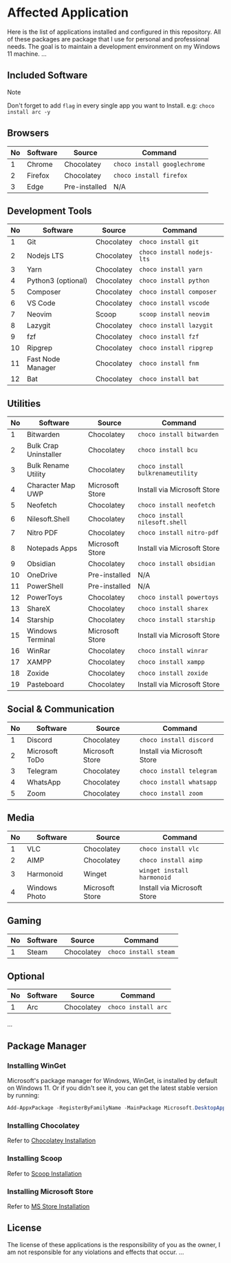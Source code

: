 # Affected Application

Here is the list of applications installed and configured in this repository. All of these packages are package that I use for personal and professional needs. The goal is to maintain a development environment on my Windows 11 machine.
...

## Included Software

> [!NOTE]
> Don't forget to add `flag` in every single app you want to Install. e.g: `choco install arc -y`

## Browsers

| No | Software   | Source     | Command                       |
|----|------------|------------|-------------------------------|
| 1  | Chrome     | Chocolatey | `choco install googlechrome`  |
| 2  | Firefox    | Chocolatey | `choco install firefox`       |
| 3  | Edge       | Pre-installed | N/A                       |

## Development Tools

| No | Software        | Source      | Command                         |
|----|-----------------|-------------|---------------------------------|
| 1  | Git             | Chocolatey  | `choco install git`             |
| 2  | Nodejs LTS      | Chocolatey  | `choco install nodejs-lts`      |
| 3  | Yarn            | Chocolatey  | `choco install yarn`            |
| 4  | Python3 (optional) | Chocolatey  | `choco install python`      |
| 5  | Composer        | Chocolatey  | `choco install composer`        |
| 6  | VS Code         | Chocolatey  | `choco install vscode`          |
| 7  | Neovim          | Scoop       | `scoop install neovim`          |
| 8  | Lazygit         | Chocolatey  | `choco install lazygit`         |
| 9  | fzf             | Chocolatey  | `choco install fzf`             |
| 10 | Ripgrep         | Chocolatey  | `choco install ripgrep`         |
| 11 | Fast Node Manager | Chocolatey | `choco install fnm`            |
| 12 | Bat              | Chocolatey | `choco install bat`             |

## Utilities

| No | Software                   | Source          | Command                          |
|----|----------------------------|-----------------|----------------------------------|
| 1  | Bitwarden                  | Chocolatey      | `choco install bitwarden`        |
| 2  | Bulk Crap Uninstaller      | Chocolatey      | `choco install bcu`              |
| 3  | Bulk Rename Utility        | Chocolatey      | `choco install bulkrenameutility`|
| 4  | Character Map UWP          | Microsoft Store | Install via Microsoft Store      |
| 5  | Neofetch                   | Chocolatey      | `choco install neofetch`         |
| 6  | Nilesoft.Shell             | Chocolatey      | `choco install nilesoft.shell`   |
| 7  | Nitro PDF                  | Chocolatey      | `choco install nitro-pdf`        |
| 8  | Notepads Apps              | Microsoft Store | Install via Microsoft Store      |
| 9  | Obsidian                   | Chocolatey      | `choco install obsidian`         |
| 10 | OneDrive                   | Pre-installed   | N/A                              |
| 11 | PowerShell                 | Pre-installed   | N/A                              |
| 12 | PowerToys                  | Chocolatey      | `choco install powertoys`        |
| 13 | ShareX                     | Chocolatey      | `choco install sharex`           |
| 14 | Starship                   | Chocolatey      | `choco install starship`         |
| 15 | Windows Terminal           | Microsoft Store | Install via Microsoft Store      |
| 16 | WinRar                     | Chocolatey      | `choco install winrar`           |
| 17 | XAMPP                      | Chocolatey      | `choco install xampp`            |
| 18 | Zoxide                     | Chocolatey      | `choco install zoxide`           |
| 19 | Pasteboard                     | Chocolatey      | Install via Microsoft Store      |

## Social & Communication

| No | Software        | Source      | Command                         |
|----|-----------------|-------------|---------------------------------|
| 1  | Discord         | Chocolatey  | `choco install discord`         |
| 2  | Microsoft ToDo  | Microsoft Store | Install via Microsoft Store  |
| 3  | Telegram        | Chocolatey  | `choco install telegram`        |
| 4  | WhatsApp        | Chocolatey  | `choco install whatsapp`        |
| 5  | Zoom            | Chocolatey  | `choco install zoom`            |

## Media

| No | Software        | Source      | Command                         |
|----|-----------------|-------------|---------------------------------|
| 1  | VLC             | Chocolatey  | `choco install vlc`             |
| 2  | AIMP            | Chocolatey  | `choco install aimp`             |
| 3  | Harmonoid       | Winget      | `winget install harmonoid`             |
| 4  | Windows Photo   | Microsoft Store    | Install via Microsoft Store      |

## Gaming

| No | Software        | Source      | Command                         |
|----|-----------------|-------------|---------------------------------|
| 1  | Steam           | Chocolatey  | `choco install steam`           |

## Optional

| No | Software        | Source      | Command                         |
|----|-----------------|-------------|---------------------------------|
| 1  | Arc             | Chocolatey  | `choco install arc`             |

...

## Package Manager

### Installing WinGet

Microsoft's package manager for Windows, WinGet, is installed by default on Windows 11. Or if you didn't see it, you can get the latest stable version by running:

``` powershell
Add-AppxPackage -RegisterByFamilyName -MainPackage Microsoft.DesktopAppInstaller_8wekyb3d8bbwe
```

### Installing Chocolatey

Refer to [Chocolatey Installation](README.md\#3-chocolatey-installation)

### Installing Scoop

Refer to [Scoop Installation](README.md\#4-installing-scoop)

### Installing Microsoft Store

Refer to [MS Store Installation](README.md\#5-installing-app-via-microsoft-store)

## License

The license of these applications is the responsibility of you as the owner, I am not responsible for any violations and effects that occur.
...
